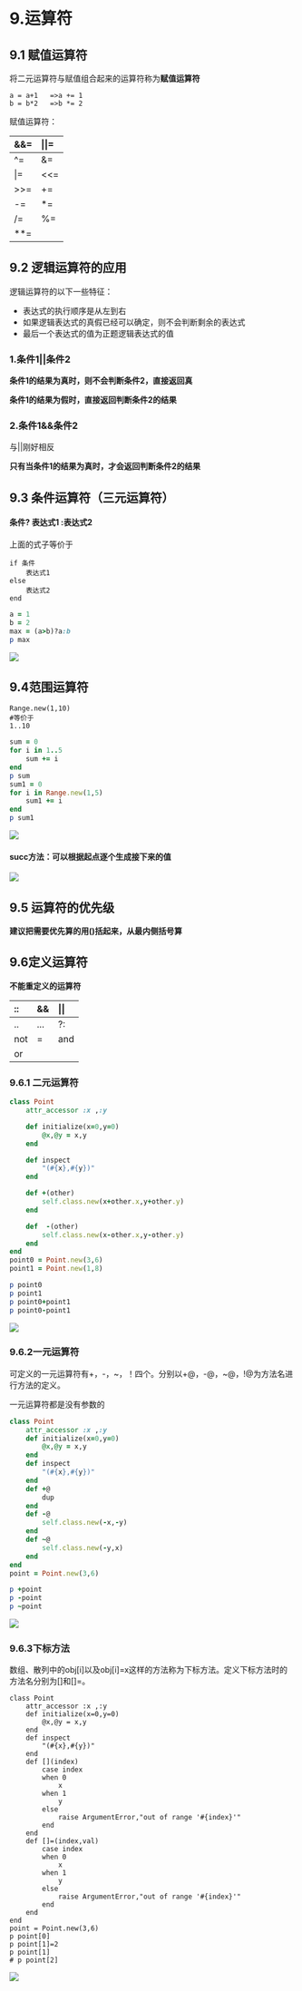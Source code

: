 # 9.运算符

## 9.1 赋值运算符

将二元运算符与赋值组合起来的运算符称为**赋值运算符**

```text
a = a+1   =>a += 1 
b = b*2   =>b *= 2
```

赋值运算符：

| &&= | \|\|= |
| :--- | :--- |
| ^= | &= |
| \|= | &lt;&lt;= |
| &gt;&gt;= | += |
| -= | \*= |
| /= | %= |
| \*\*= |  |

## 9.2 逻辑运算符的应用

逻辑运算符的以下一些特征：

* 表达式的执行顺序是从左到右
* 如果逻辑表达式的真假已经可以确定，则不会判断剩余的表达式
* 最后一个表达式的值为正题逻辑表达式的值

### 1.**条件1\|\|条件2**

**条件1的结果为真时，则不会判断条件2，直接返回真**

**条件1的结果为假时，直接返回判断条件2的结果**

### **2.条件1&&条件2**

与\|\|刚好相反

**只有当条件1的结果为真时，才会返回判断条件2的结果**

## 9.3 条件运算符（三元运算符）

#### 条件? 表达式1 :表达式2

上面的式子等价于

```text
if 条件
    表达式1
else
    表达式2
end
```

```ruby
a = 1
b = 2
max = (a>b)?a:b
p max
```

![](../.gitbook/assets/image%20%2868%29.png)

## 9.4范围运算符

```text
Range.new(1,10)
#等价于
1..10
```

```ruby
sum = 0
for i in 1..5
	sum += i
end
p sum
sum1 = 0
for i in Range.new(1,5)
	sum1 += i
end
p sum1
```

![](../.gitbook/assets/image%20%28177%29.png)

#### succ方法：可以根据起点逐个生成接下来的值

![](../.gitbook/assets/image%20%28137%29.png)

## 9.5 运算符的优先级

**建议把需要优先算的用\(\)括起来，从最内侧括号算**

## **9.6定义运算符**

**不能重定义的运算符**

| **::** | && | \|\| |
| :--- | :--- | :--- |
| .. | ... | ?: |
| not | = | and |
| or |  |  |

### 9.6.1 二元运算符

```ruby
class Point
	attr_accessor :x ,:y

	def initialize(x=0,y=0)
		@x,@y = x,y
	end

	def inspect
		"(#{x},#{y})"
	end

	def +(other)
		self.class.new(x+other.x,y+other.y)
	end

	def  -(other)
		self.class.new(x-other.x,y-other.y)
	end
end
point0 = Point.new(3,6)
point1 = Point.new(1,8)

p point0
p point1
p point0+point1
p point0-point1
```

![](../.gitbook/assets/image%20%2894%29.png)

### 9.6.2一元运算符

可定义的一元运算符有+，-，~，！四个。分别以+@，-@，~@，!@为方法名进行方法的定义。

一元运算符都是没有参数的

```ruby
class Point
	attr_accessor :x ,:y
	def initialize(x=0,y=0)
		@x,@y = x,y
	end
	def inspect
		"(#{x},#{y})"
	end
	def +@
		dup
	end
	def -@
		self.class.new(-x,-y)
	end
	def ~@
		self.class.new(-y,x)
	end
end
point = Point.new(3,6)

p +point
p -point
p ~point
```

![](../.gitbook/assets/image%20%285%29.png)

### 9.6.3下标方法

数组、散列中的obj\[i\]以及obj\[i\]=x这样的方法称为下标方法。定义下标方法时的方法名分别为\[\]和\[\]=。

```text
class Point
	attr_accessor :x ,:y
	def initialize(x=0,y=0)
		@x,@y = x,y
	end
	def inspect
		"(#{x},#{y})"
	end
	def [](index)
		case index
		when 0
			x
		when 1
			y
		else
			raise ArgumentError,"out of range '#{index}'"
		end
	end
	def []=(index,val)
		case index
		when 0
			x
		when 1
			y
		else
			raise ArgumentError,"out of range '#{index}'"
		end
	end
end
point = Point.new(3,6)
p point[0]
p point[1]=2
p point[1]
# p point[2]
```

![](../.gitbook/assets/image%20%28153%29.png)

